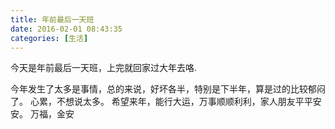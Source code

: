 ```yaml
---
title: 年前最后一天班
date: 2016-02-01 08:43:35
categories: [生活]
---
```

今天是年前最后一天班，上完就回家过大年去咯.
<!--more-->
今年发生了太多是事情，总的来说，好坏各半，特别是下半年，算是过的比较郁闷了。
心累，不想说太多。
希望来年，能行大运，万事顺顺利利，家人朋友平平安安。
万福，金安

